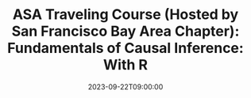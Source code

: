 ---
# Documentation: https://wowchemy.com/docs/managing-content/
type: course
title: "ASA Traveling Course (Hosted by San Francisco Bay Area Chapter): Fundamentals of Causal Inference: With R"
url_register: https://www.eventbrite.com/e/2023-asa-traveling-short-course-fundamentals-of-causal-inference-with-r-tickets-668311326167?aff=oddtdtcreator
date: 2023-09-22T09:00:00
date_end: 2023-09-22T16:30:00
all_day: false
speaker: "Babette Brumback"
location: "Genentech Campus, South San Francisco"
---